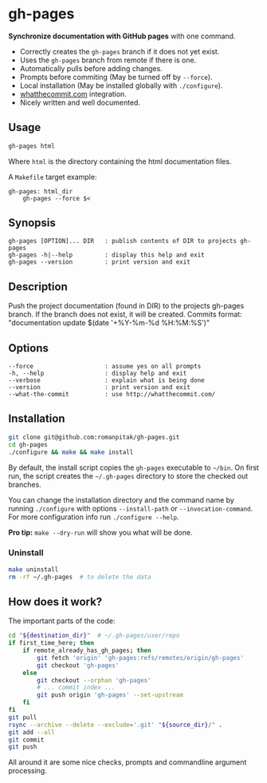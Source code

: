 # gh-pages

**Synchronize documentation with GitHub pages** with one command.

- Correctly creates the `gh-pages` branch if it does not yet exist.
- Uses the `gh-pages` branch from remote if there is one.
- Automatically pulls before adding changes.
- Prompts before commiting (May be turned off by `--force`).
- Local installation (May be installed globally with `./configure`).
- [whatthecommit.com](http://whatthecommit.com/) integration.
- Nicely written and well documented.

## Usage

```bash
gh-pages html
```

Where `html` is the directory containing the html documentation files.

A `Makefile` target example:

```make
gh-pages: html_dir
    gh-pages --force $<
```

## Synopsis

    gh-pages [OPTION]... DIR   : publish contents of DIR to projects gh-pages
    gh-pages -h|--help         : display this help and exit
    gh-pages --version         : print version and exit

## Description

Push the project documentation (found in DIR) to the projects gh-pages
branch. If the branch does not exist, it will be created.
Commits format: "documentation update $(date '+%Y-%m-%d %H:%M:%S')"

## Options

    --force                    : assume yes on all prompts
    -h, --help                 : display help and exit
    --verbose                  : explain what is being done
    --version                  : print version and exit
    --what-the-commit          : use http://whatthecommit.com/

## Installation

```bash
git clone git@github.com:romanpitak/gh-pages.git
cd gh-pages
./configure && make && make install
```

By default, the install script copies the `gh-pages` executable to `~/bin`.
On first run, the script creates the `~/.gh-pages` directory to store
the checked out branches.

You can change the installation directory and the command name
by running `./configure`
with options `--install-path` or `--invocation-command`.
For more configuration info run `./configure --help`.

**Pro tip:** `make --dry-run` will show you what will be done.

### Uninstall

```bash
make uninstall
rm -rf ~/.gh-pages  # to delete the data
```

## How does it work?

The important parts of the code:

```bash
cd "${destination_dir}"  # ~/.gh-pages/user/repo
if first_time_here; then
    if remote_already_has_gh_pages; then
        git fetch 'origin' 'gh-pages:refs/remotes/origin/gh-pages'
        git checkout 'gh-pages'
    else
        git checkout --orphan 'gh-pages'
        # ... commit index ...
        git push origin 'gh-pages' --set-upstream
    fi
fi
git pull
rsync --archive --delete --exclude='.git' "${source_dir}/" .
git add --all
git commit
git push
```

All around it are some nice checks, prompts
and commandline argument processing.
